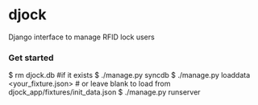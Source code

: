 djock
=====

Django interface to manage RFID lock users


### Get started

  $ rm djock.db #if it exists
  $ ./manage.py syncdb
  $ ./manage.py loaddata <your_fixture.json>   # or leave blank to load from djock_app/fixtures/init_data.json
  $ ./manage.py runserver         
